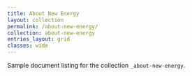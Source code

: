 ```yaml
---
title: About New Energy
layout: collection
permalink: /about-new-energy/
collection: about-new-energy
entries_layout: grid
classes: wide
---
```


Sample document listing for the collection `_about-new-energy`.
